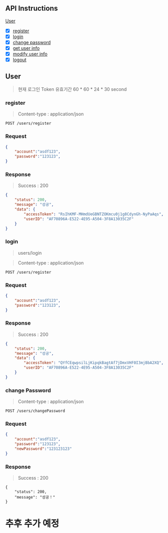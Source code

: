 ## API Instructions

[User](API.md/#User)

- [x] [register](API.md/#register)
- [x] [login](API.md/#login)
- [x] [change password](API.md/#changepassword)
- [x] [get user info ](API.md/#getuserinfo)
- [x] [modify user info ](API.md/#modifyuserinfo)
- [x] [logout ](API.md/#logout)

<h2 id="User">User</h2>

> 현재 로그인 Token 유효기간 60 * 60 * 24 * 30 second 

<h3 id="register">register</h3>


> Content-type : application/json

```http
POST /users/register
```

### Request
```json
{
	"account":"asdf123",
	"password":"123123",
}
```

### Response
> Success : 200
```json
{
    "status": 200,
    "message": "성공",
    "data": {
        "accessToken": "RsIhKMF-MHmdUeGBNTZOKmcu0j1g8CdynGh-NyPaAqs",
        "userID": "AF70896A-E522-4E95-A504-3F8A13035C2F"
    }
}
```




<h3 id="login">login</h3>

> users/login

> Content-type : application/json

```http
POST /users/register
```

### Request
```json
{
	"account":"asdf123",
	"password":"123123",
}
```


### Response
> Success : 200
```json
{
    "status": 200,
    "message": "성공",
    "data": {
        "accessToken": "QYfCEqwpsilLjKipqkBagtAf7jDmxVHF0I3mjBbA2XQ",
        "userID": "AF70896A-E522-4E95-A504-3F8A13035C2F"
    }
}
```



<h3 id="changePassword">change Password</h3>

> Content-type : application/json

```http
POST /users/changePassword
```

### Request
```json
{
	"account":"asdf123",
	"password":"123123",
    "newPassword":"123123123"
}
```

### Response
> Success : 200

```
{
    "status": 200,
    "message": "성공！"
}
```

# 추후 추가 예정

